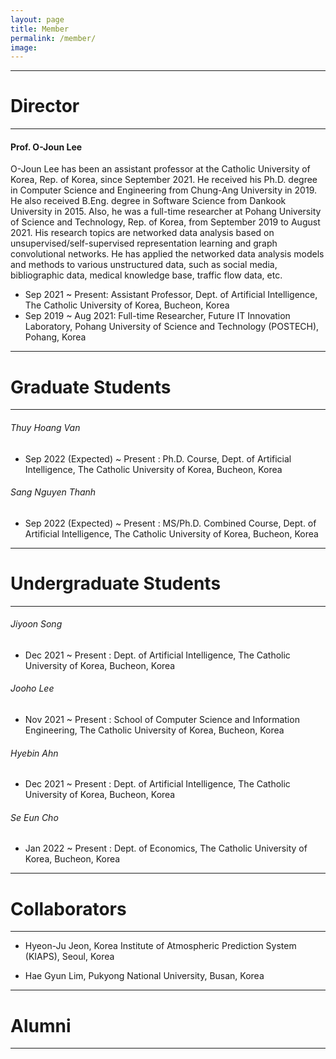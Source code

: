 ```yaml
---
layout: page
title: Member
permalink: /member/
image: 
---
```



***
# Director

***

#### Prof. O-Joun Lee

O-Joun Lee has been an assistant professor at the Catholic University of Korea, Rep. of Korea, since September 2021. He received his Ph.D. degree in Computer Science and Engineering from Chung-Ang University in 2019. He also received B.Eng. degree in Software Science from Dankook University in 2015. Also, he was a full-time researcher at Pohang University of Science and Technology, Rep. of Korea, from September 2019 to August 2021. His research topics are networked data analysis based on unsupervised/self-supervised representation learning and graph convolutional networks. He has applied the networked data analysis models and methods to various unstructured data, such as social media, bibliographic data, medical knowledge base, traffic flow data, etc.

* Sep 2021 ~ Present: Assistant Professor, Dept. of Artificial Intelligence, The Catholic University of Korea, Bucheon, Korea
* Sep 2019 ~ Aug 2021: Full-time Researcher, Future IT Innovation Laboratory, Pohang University of Science and Technology (POSTECH), Pohang, Korea

***
# Graduate Students

***

###### Thuy Hoang Van
* Sep 2022 (Expected) ~ Present : Ph.D. Course, Dept. of Artificial Intelligence, The Catholic University of Korea, Bucheon, Korea

###### Sang Nguyen Thanh
* Sep 2022 (Expected) ~ Present : MS/Ph.D. Combined Course, Dept. of Artificial Intelligence, The Catholic University of Korea, Bucheon, Korea

***
# Undergraduate Students

***

###### Jiyoon Song
* Dec 2021 ~ Present : Dept. of Artificial Intelligence, The Catholic University of Korea, Bucheon, Korea

###### Jooho Lee
* Nov 2021 ~ Present : School of Computer Science and Information Engineering, The Catholic University of Korea, Bucheon, Korea

###### Hyebin Ahn
* Dec 2021 ~ Present : Dept. of Artificial Intelligence, The Catholic University of Korea, Bucheon, Korea

###### Se Eun Cho
* Jan 2022 ~ Present : Dept. of Economics, The Catholic University of Korea, Bucheon, Korea

***
# Collaborators

***

* Hyeon-Ju Jeon, Korea Institute of Atmospheric Prediction System (KIAPS), Seoul, Korea 

* Hae Gyun Lim, Pukyong National University, Busan, Korea 

***
# Alumni

***

